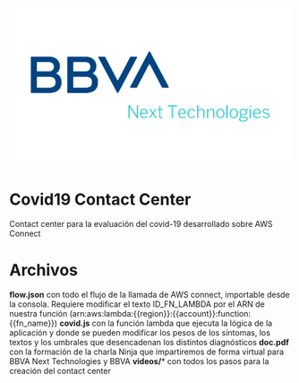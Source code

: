 ![BBVA Next Technologies](assets/logo.png)

# Covid19 Contact Center

Contact center para la evaluación del covid-19 desarrollado sobre AWS Connect


# Archivos

**flow.json** con todo el flujo de la llamada de AWS connect, importable desde la consola. Requiere modificar el texto ID_FN_LAMBDA por el ARN de nuestra función (arn:aws:lambda:{{region}}:{{account}}:function:{{fn_name}})
**covid.js** con la función lambda que ejecuta la lógica de la aplicación y donde se pueden modificar los pesos de los síntomas, los textos y los umbrales que desencadenan los distintos diagnósticos
**doc.pdf** con la formación de la charla Ninja que impartiremos de forma virtual para BBVA Next Technologies y BBVA
**videos/*** con todos los pasos para la creación del contact center
